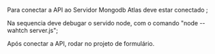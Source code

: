 Para conectar a API ao Servidor Mongodb Atlas deve estar conectado ;

Na sequencia deve debugar o servido node, com o comando "node --wahtch server.js";

Após conectar a API, rodar no projeto de formulário.
